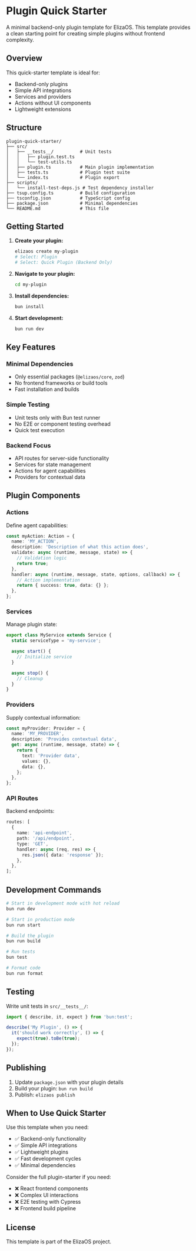 # Plugin Quick Starter

A minimal backend-only plugin template for ElizaOS. This template provides a clean starting point for creating simple plugins without frontend complexity.

## Overview

This quick-starter template is ideal for:

- Backend-only plugins
- Simple API integrations
- Services and providers
- Actions without UI components
- Lightweight extensions

## Structure

```
plugin-quick-starter/
├── src/
│   ├── __tests__/          # Unit tests
│   │   ├── plugin.test.ts
│   │   └── test-utils.ts
│   ├── plugin.ts           # Main plugin implementation
│   ├── tests.ts            # Plugin test suite
│   └── index.ts            # Plugin export
├── scripts/
│   └── install-test-deps.js # Test dependency installer
├── tsup.config.ts          # Build configuration
├── tsconfig.json           # TypeScript config
├── package.json            # Minimal dependencies
└── README.md               # This file
```

## Getting Started

1. **Create your plugin:**

   ```bash
   elizaos create my-plugin
   # Select: Plugin
   # Select: Quick Plugin (Backend Only)
   ```

2. **Navigate to your plugin:**

   ```bash
   cd my-plugin
   ```

3. **Install dependencies:**

   ```bash
   bun install
   ```

4. **Start development:**
   ```bash
   bun run dev
   ```

## Key Features

### Minimal Dependencies

- Only essential packages (`@elizaos/core`, `zod`)
- No frontend frameworks or build tools
- Fast installation and builds

### Simple Testing

- Unit tests only with Bun test runner
- No E2E or component testing overhead
- Quick test execution

### Backend Focus

- API routes for server-side functionality
- Services for state management
- Actions for agent capabilities
- Providers for contextual data

## Plugin Components

### Actions

Define agent capabilities:

```typescript
const myAction: Action = {
  name: 'MY_ACTION',
  description: 'Description of what this action does',
  validate: async (runtime, message, state) => {
    // Validation logic
    return true;
  },
  handler: async (runtime, message, state, options, callback) => {
    // Action implementation
    return { success: true, data: {} };
  },
};
```

### Services

Manage plugin state:

```typescript
export class MyService extends Service {
  static serviceType = 'my-service';

  async start() {
    // Initialize service
  }

  async stop() {
    // Cleanup
  }
}
```

### Providers

Supply contextual information:

```typescript
const myProvider: Provider = {
  name: 'MY_PROVIDER',
  description: 'Provides contextual data',
  get: async (runtime, message, state) => {
    return {
      text: 'Provider data',
      values: {},
      data: {},
    };
  },
};
```

### API Routes

Backend endpoints:

```typescript
routes: [
  {
    name: 'api-endpoint',
    path: '/api/endpoint',
    type: 'GET',
    handler: async (req, res) => {
      res.json({ data: 'response' });
    },
  },
];
```

## Development Commands

```bash
# Start in development mode with hot reload
bun run dev

# Start in production mode
bun run start

# Build the plugin
bun run build

# Run tests
bun test

# Format code
bun run format
```

## Testing

Write unit tests in `src/__tests__/`:

```typescript
import { describe, it, expect } from 'bun:test';

describe('My Plugin', () => {
  it('should work correctly', () => {
    expect(true).toBe(true);
  });
});
```

## Publishing

1. Update `package.json` with your plugin details
2. Build your plugin: `bun run build`
3. Publish: `elizaos publish`

## When to Use Quick Starter

Use this template when you need:

- ✅ Backend-only functionality
- ✅ Simple API integrations
- ✅ Lightweight plugins
- ✅ Fast development cycles
- ✅ Minimal dependencies

Consider the full plugin-starter if you need:

- ❌ React frontend components
- ❌ Complex UI interactions
- ❌ E2E testing with Cypress
- ❌ Frontend build pipeline

## License

This template is part of the ElizaOS project.
